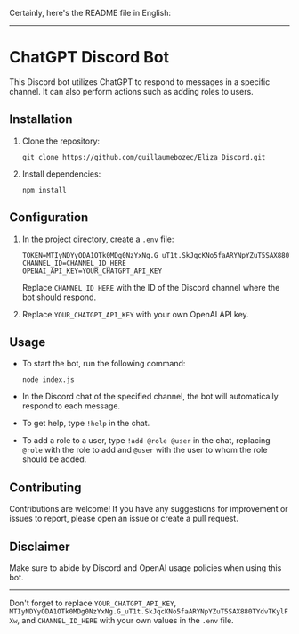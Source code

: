Certainly, here's the README file in English:

---

# ChatGPT Discord Bot

This Discord bot utilizes ChatGPT to respond to messages in a specific channel. It can also perform actions such as adding roles to users.

## Installation

1. Clone the repository:

    ```
    git clone https://github.com/guillaumebozec/Eliza_Discord.git
    ```

2. Install dependencies:

    ```
    npm install
    ```

## Configuration

1. In the project directory, create a `.env` file:

    ```
    TOKEN=MTIyNDYyODA1OTk0MDg0NzYxNg.G_uT1t.SkJqcKNo5faARYNpYZuT5SAX880TYdvTKylFXw
    CHANNEL_ID=CHANNEL_ID_HERE
    OPENAI_API_KEY=YOUR_CHATGPT_API_KEY
    ```

    Replace `CHANNEL_ID_HERE` with the ID of the Discord channel where the bot should respond.

2. Replace `YOUR_CHATGPT_API_KEY` with your own OpenAI API key.

## Usage

- To start the bot, run the following command:

    ```
    node index.js
    ```

- In the Discord chat of the specified channel, the bot will automatically respond to each message.

- To get help, type `!help` in the chat.

- To add a role to a user, type `!add @role @user` in the chat, replacing `@role` with the role to add and `@user` with the user to whom the role should be added.

## Contributing

Contributions are welcome! If you have any suggestions for improvement or issues to report, please open an issue or create a pull request.

## Disclaimer

Make sure to abide by Discord and OpenAI usage policies when using this bot.

--- 

Don't forget to replace `YOUR_CHATGPT_API_KEY`, `MTIyNDYyODA1OTk0MDg0NzYxNg.G_uT1t.SkJqcKNo5faARYNpYZuT5SAX880TYdvTKylFXw`, and `CHANNEL_ID_HERE` with your own values in the `.env` file.

